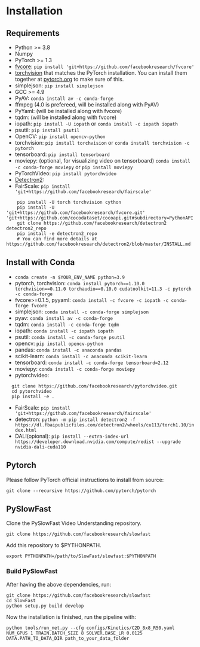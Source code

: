 # Installation

## Requirements
- Python >= 3.8
- Numpy
- PyTorch >= 1.3
- [fvcore](https://github.com/facebookresearch/fvcore/): `pip install 'git+https://github.com/facebookresearch/fvcore'`
- [torchvision](https://github.com/pytorch/vision/) that matches the PyTorch installation.
  You can install them together at [pytorch.org](https://pytorch.org) to make sure of this.
- simplejson: `pip install simplejson`
- GCC >= 4.9
- PyAV: `conda install av -c conda-forge`
- ffmpeg (4.0 is prefereed, will be installed along with PyAV)
- PyYaml: (will be installed along with fvcore)
- tqdm: (will be installed along with fvcore)
- iopath: `pip install -U iopath` or `conda install -c iopath iopath`
- psutil: `pip install psutil`
- OpenCV: `pip install opencv-python`
- torchvision: `pip install torchvision` or `conda install torchvision -c pytorch`
- tensorboard: `pip install tensorboard`
- moviepy: (optional, for visualizing video on tensorboard) `conda install -c conda-forge moviepy` or `pip install moviepy`
- PyTorchVideo: `pip install pytorchvideo`
- [Detectron2](https://github.com/facebookresearch/detectron2):
- FairScale: `pip install 'git+https://github.com/facebookresearch/fairscale'`
```
    pip install -U torch torchvision cython
    pip install -U 'git+https://github.com/facebookresearch/fvcore.git' 'git+https://github.com/cocodataset/cocoapi.git#subdirectory=PythonAPI'
    git clone https://github.com/facebookresearch/detectron2 detectron2_repo
    pip install -e detectron2_repo
    # You can find more details at https://github.com/facebookresearch/detectron2/blob/master/INSTALL.md
```

## Install with Conda
- `conda create -n $YOUR_ENV_NAME python=3.9`
- pytorch, torchvision: `conda install pytorch==1.10.0 torchvision==0.11.0 torchaudio==0.10.0 cudatoolkit=11.3 -c pytorch -c conda-forge`
- fvcore>=0.1.5, pyyaml: `conda install -c fvcore -c iopath -c conda-forge fvcore`
- simplejson: `conda install -c conda-forge simplejson`
- pyav: `conda install av -c conda-forge`
- tqdm: `conda install -c conda-forge tqdm`
- iopath: `conda install -c iopath iopath`
- psutil: `conda install -c conda-forge psutil`
- opencv: `pip install opencv-python`
- pandas: `conda install -c anaconda pandas`
- scikit-learn: `conda install -c anaconda scikit-learn`
- tensorboard: `conda install -c conda-forge tensorboard=2.12`
- moviepy: `conda install -c conda-forge moviepy`
- pytorchvideo:
```
  git clone https://github.com/facebookresearch/pytorchvideo.git
  cd pytorchvideo
  pip install -e .
```
- FairScale: `pip install 'git+https://github.com/facebookresearch/fairscale'`
- detectron: `python -m pip install detectron2 -f https://dl.fbaipublicfiles.com/detectron2/wheels/cu113/torch1.10/index.html`
- DALI(opional): `pip install --extra-index-url https://developer.download.nvidia.com/compute/redist --upgrade nvidia-dali-cuda110`

## Pytorch
Please follow PyTorch official instructions to install from source:
```
git clone --recursive https://github.com/pytorch/pytorch
```

## PySlowFast

Clone the PySlowFast Video Understanding repository.
```
git clone https://github.com/facebookresearch/slowfast
```

Add this repository to $PYTHONPATH.
```
export PYTHONPATH=/path/to/SlowFast/slowfast:$PYTHONPATH
```

### Build PySlowFast

After having the above dependencies, run:
```
git clone https://github.com/facebookresearch/slowfast
cd SlowFast
python setup.py build develop
```

Now the installation is finished, run the pipeline with:
```
python tools/run_net.py --cfg configs/Kinetics/C2D_8x8_R50.yaml NUM_GPUS 1 TRAIN.BATCH_SIZE 8 SOLVER.BASE_LR 0.0125 DATA.PATH_TO_DATA_DIR path_to_your_data_folder
```
